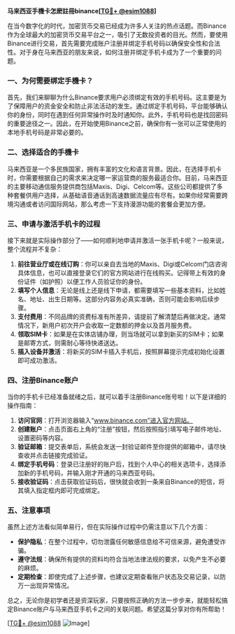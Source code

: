 **马来西亚手機卡怎麽註冊binance[[TG💪+ @esim1088](https://t.me/s/esim1088)]**

在当今数字化的时代，加密货币交易已经成为许多人关注的热点话题。而Binance作为全球最大的加密货币交易平台之一，吸引了无数投资者的目光。然而，要使用Binance进行交易，首先需要完成账户注册并绑定手机号码以确保安全性和合法性。对于身在马来西亚的朋友来说，如何注册并绑定手机卡成为了一个重要的问题。

### 一、为何需要绑定手機卡？

首先，我们来聊聊为什么Binance要求用户必须绑定有效的手机号码。这主要是为了保障用户的资金安全和防止非法活动的发生。通过绑定手机号码，平台能够确认你的身份，同时在遇到任何异常操作时及时通知你。此外，手机号码也是找回密码的重要途径之一。因此，在开始使用Binance之前，确保你有一张可以正常使用的本地手机号码是非常必要的。

### 二、选择适合的手機卡

马来西亚是一个多民族国家，拥有丰富的文化和语言背景。因此，在选择手机卡时，你需要根据自己的需求来决定哪一家运营商的服务最适合你。目前，马来西亚的主要移动通信服务提供商包括Maxis、Digi、Celcom等。这些公司都提供了多种套餐供用户选择，从基础语音通话到高速数据流量应有尽有。如果你经常需要跨境沟通或者访问国际网站，那么考虑一下支持漫游功能的套餐会更加方便。

### 三、申请与激活手机卡的过程

接下来就是实际操作部分了——如何顺利地申请并激活一张手机卡呢？一般来说，整个流程并不复杂：

1. **前往营业厅或在线订购**：你可以亲自去当地的Maxis、Digi或Celcom门店咨询具体信息，也可以直接登录它们的官方网站进行在线购买。记得带上有效的身份证件（如护照）以便工作人员验证你的身份。
2. **填写个人信息**：无论是线上还是线下申请，都需要填写一些基本资料，比如姓名、地址、出生日期等。这部分内容务必真实准确，否则可能会影响后续步骤。
3. **支付费用**：不同品牌的资费标准有所差异，请提前了解清楚后再做决定。通常情况下，新用户初次开户会收取一定数额的押金以及首月服务费。
4. **领取SIM卡**：如果是在实体店铺办理，则当场就可以拿到新买的SIM卡；如果是邮寄方式，则需耐心等待快递送达。
5. **插入设备并激活**：将新买的SIM卡插入手机后，按照屏幕提示完成初始化设置即可成功激活。

### 四、注册Binance账户

当你的手机卡已经准备就绪之后，就可以着手注册Binance账号啦！以下是详细的操作指南：

1. **访问官网**：打开浏览器输入“www.binance.com”进入官方网站。
2. **创建账户**：点击页面右上角的“注册”按钮，然后按照指引填写电子邮件地址、设置密码等内容。
3. **验证邮箱**：提交表单后，系统会发送一封验证邮件至你提供的邮箱中，请尽快查收并点击链接完成验证。
4. **绑定手机号码**：登录已注册好的账户后，找到个人中心的相关选项卡，选择添加新的手机号码，并输入刚才开通的马来西亚号码。
5. **接收验证码**：点击获取验证码后，很快就会收到一条来自Binance的短信，将其填入指定框内即可完成绑定。

### 五、注意事项

虽然上述方法看似简单易行，但在实际操作过程中仍需注意以下几个方面：

- **保护隐私**：在整个过程中，切勿泄露任何敏感信息给不可信来源，避免遭受诈骗。
- **遵守法规**：确保所有提供的资料均符合当地法律法规的要求，以免产生不必要的麻烦。
- **定期检查**：即使完成了上述步骤，也建议定期查看账户状态及交易记录，以防万一出现异常情况。

总之，无论你是初学者还是资深玩家，只要按照正确的方法一步步来，就能轻松搞定Binance账户与马来西亚手机卡之间的关联问题。希望这篇分享对你有所帮助！

[[TG💪+ @esim1088](https://t.me/s/esim1088) ![Image](https://i.postimg.cc/4NQfJmqS/Snipaste-2025-05-13-00-14-12.png)]